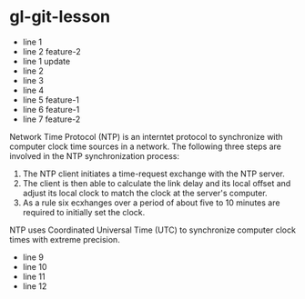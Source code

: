 
# gl-git-lesson
- line 1
- line 2 feature-2
- line 1 update
- line 2
- line 3
- line 4
- line 5 feature-1
- line 6 feature-1
- line 7 feature-2

Network Time Protocol (NTP) is an interntet protocol to synchronize with computer clock time sources in a network.
The following three steps are involved in the NTP synchronization process:
1. The NTP client initiates a time-request exchange with the NTP server.
2. The client is then able to calculate the link delay and its local offset and adjust its local clock to match the clock at the server's computer.
3. As a rule six ecxhanges over a period of about five to 10 minutes are required to initially set the clock.

NTP uses Coordinated Universal Time (UTC) to synchronize computer clock times with extreme precision.

- line 9
- line 10
- line 11
- line 12

